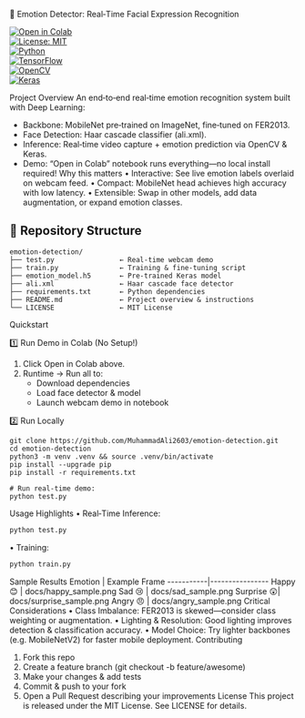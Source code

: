 🤖 Emotion Detector: Real‑Time Facial Expression Recognition

[![Open in Colab](https://colab.research.google.com/assets/colab-badge.svg)](https://colab.research.google.com/github/MuhammadAli2603/emotion-detection/blob/main/test.ipynb)  
[![License: MIT](https://img.shields.io/badge/License-MIT-blue.svg)](LICENSE)  
[![Python](https://img.shields.io/badge/python-3.8%2B-blue.svg)]()  
[![TensorFlow](https://img.shields.io/badge/TensorFlow-%3E%3D2.0-orange.svg)]()  
[![OpenCV](https://img.shields.io/badge/OpenCV-%3E%3D4.0-yellow.svg)]()  
[![Keras](https://img.shields.io/badge/Keras-%3E%3D2.3-red.svg)]()

Project Overview
An end‑to‑end real‑time emotion recognition system built with Deep Learning:

- Backbone: MobileNet pre‑trained on ImageNet, fine‑tuned on FER2013.
- Face Detection: Haar cascade classifier (ali.xml).
- Inference: Real‑time video capture + emotion prediction via OpenCV & Keras.
- Demo: “Open in Colab” notebook runs everything—no local install required!
Why this matters
• Interactive: See live emotion labels overlaid on webcam feed.
• Compact: MobileNet head achieves high accuracy with low latency.
• Extensible: Swap in other models, add data augmentation, or expand emotion classes.
## 📂 Repository Structure

```text
emotion-detection/
├── test.py                ← Real‑time webcam demo
├── train.py               ← Training & fine‑tuning script
├── emotion_model.h5       ← Pre‑trained Keras model
├── ali.xml                ← Haar cascade face detector
├── requirements.txt       ← Python dependencies
├── README.md              ← Project overview & instructions
└── LICENSE                ← MIT License

````` 

Quickstart

1️⃣ Run Demo in Colab (No Setup!)
   1. Click Open in Colab above.
   2. Runtime → Run all to:
      - Download dependencies
      - Load face detector & model
      - Launch webcam demo in notebook

2️⃣ Run Locally
```
git clone https://github.com/MuhammadAli2603/emotion-detection.git
cd emotion-detection
python3 -m venv .venv && source .venv/bin/activate
pip install --upgrade pip
pip install -r requirements.txt

# Run real‑time demo:
python test.py
```
Usage Highlights
• Real‑Time Inference:
  ```bash
  python test.py
  ```

• Training:
  ```bash
  python train.py
  ```
Sample Results
Emotion    | Example Frame
-----------|----------------
Happy 😊   | docs/happy_sample.png
Sad 😢     | docs/sad_sample.png
Surprise 😲| docs/surprise_sample.png
Angry 😠   | docs/angry_sample.png
Critical Considerations
• Class Imbalance: FER2013 is skewed—consider class weighting or augmentation.
• Lighting & Resolution: Good lighting improves detection & classification accuracy.
• Model Choice: Try lighter backbones (e.g. MobileNetV2) for faster mobile deployment.
Contributing
1. Fork this repo
2. Create a feature branch (git checkout -b feature/awesome)
3. Make your changes & add tests
4. Commit & push to your fork
5. Open a Pull Request describing your improvements
License
This project is released under the MIT License. See LICENSE for details.
